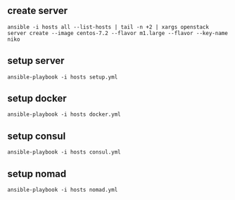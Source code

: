 ## create server
```
ansible -i hosts all --list-hosts | tail -n +2 | xargs openstack server create --image centos-7.2 --flavor m1.large --flavor --key-name niko
```

## setup server
```
ansible-playbook -i hosts setup.yml
```

## setup docker
```
ansible-playbook -i hosts docker.yml
```

## setup consul
```
ansible-playbook -i hosts consul.yml
```

## setup nomad
```
ansible-playbook -i hosts nomad.yml
```
